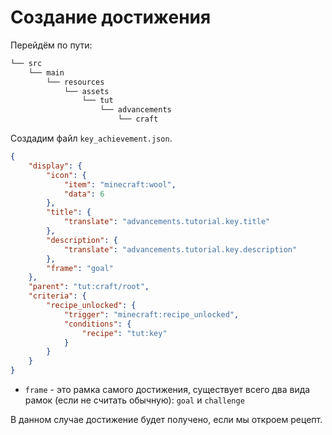 # Создание достижения

Перейдём по пути:
```md
└── src    
    └── main
        └── resources
            └── assets
                └── tut
                    └── advancements
                        └── craft
```

Создадим файл `key_achievement.json`.
```json
{
    "display": {
        "icon": {
            "item": "minecraft:wool",
            "data": 6
        },
        "title": {
            "translate": "advancements.tutorial.key.title"
        },
        "description": {
            "translate": "advancements.tutorial.key.description"
        },
        "frame": "goal"
    },
    "parent": "tut:craft/root",
    "criteria": {
        "recipe_unlocked": {
            "trigger": "minecraft:recipe_unlocked",
            "conditions": {
                "recipe": "tut:key"
            }
        }
    }
}
```

* `frame` - это рамка самого достижения, существует всего два вида рамок (если не считать обычную): `goal` и `challenge`

В данном случае достижение будет получено, если мы откроем рецепт.
